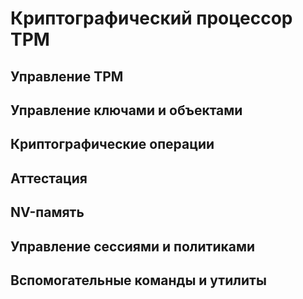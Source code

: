 # Криптографический процессор TPM
## Управление TPM
## Управление ключами и объектами
## Криптографические операции
## Аттестация
## NV-память
## Управление сессиями и политиками
## Вспомогательные команды и утилиты
